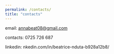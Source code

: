 ```yaml
---
permalink: /contacts/
title: "contacts"
---
```


email: annabeat08@gmail.com

contacts: 0725 726 687

linkedin: nkedin.com/in/beatrice-nduta-b928a12b8/

